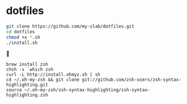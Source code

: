 dotfiles
========

```sh
git clone https://github.com/my-slab/dotfiles.git
cd dotfiles
chmod +x *.sh
./install.sh
```

💬

```brew install zsh```  
```chsh -s `which zsh```  
```curl -L http://install.ohmyz.sh | sh```  
```cd ~/.oh-my-zsh && git clone git://github.com/zsh-users/zsh-syntax-highlighting.git```  
```source ~/.oh-my-zsh/zsh-syntax-highlighting/zsh-syntax-highlighting.zsh```
